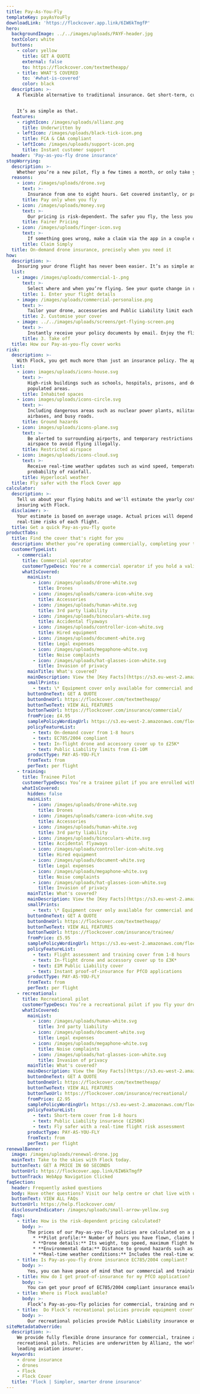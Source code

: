 ```yaml
---
title: Pay-As-You-Fly
templateKey: payAsYouFly
downloadLink: 'https://flockcover.app.link/6IW6kTmgfP'
hero:
  backgroundImage: ../../images/uploads/PAYF-header.jpg
  textColor: white
  buttons:
    - color: yellow
      title: GET A QUOTE
      external: false
      to: https://flockcover.com/textmetheapp/
    - title: WHAT'S COVERED
      to: '#what-is-covered'
      color: black
  description: >-
    A flexible alternative to traditional insurance. Get short-term, customised cover for your drone flight in a matter of taps with the Flock Cover app.


    It’s as simple as that.
  features:
    - rightIcon: /images/uploads/allianz.png
      title: Underwritten by
    - leftIcon: /images/uploads/black-tick-icon.png
      title: FCA & CAA compliant
    - leftIcon: /images/uploads/support-icon.png
      title: Instant customer support
  header: 'Pay-as-you-fly drone insurance'
stopWorrying:
  description: >-
    Whether you’re a new pilot, fly a few times a month, or only take your drone out for part of the year, Pay-as-you-fly drone insurance could cut your insurance bill.
  reasons:
    - icon: /images/uploads/drone.svg
      text: >-
        Insurance from one to eight hours. Get covered instantly, or pre-book up to 10 days in advance.
      title: Pay only when you fly
    - icon: /images/uploads/money.svg
      text: >-
        Our pricing is risk-dependent. The safer you fly, the less you pay. There’s no commitments or upfront costs.
      title: Fairer Pricing
    - icon: /images/uploads/finger-icon.svg
      text: >-
        If something goes wrong, make a claim via the app in a couple of taps. Or give us a call, we’re always here to help.
      title: Claim Simply
  title: On-demand drone insurance, precisely when you need it
how:
  description: >-
    Insuring your drone flight has never been easier. It’s as simple as tap, tap, take-off!
  list:
    - image: /images/uploads/commercial-1-.png
      text: >-
        Select where and when you’re flying. See your quote change in real-time.
      title: 1. Enter your flight details
    - image: /images/uploads/commercial-personalise.png
      text: >-
        Tailor your drone, accessories and Public Liability limit each time you fly.
      title: 2. Customise your cover
    - image: ../../images/uploads/screens/get-flying-screen.png
      text: >-
        Instantly receive your policy documents by email. Enjoy the flight!
      title: 3. Take off
  title: How our Pay-as-you-fly cover works
risk:
  description: >-
    With Flock, you get much more than just an insurance policy. The app analyses real-time data from your Flight Area to generate a unique Risk Report for each flight in seconds. Here’s what we look out for:
  list:
    - icon: images/uploads/icons-house.svg
      text: >-
        High-risk buildings such as schools, hospitals, prisons, and densely
        populated areas.
      title: Inhabited spaces
    - icon: images/uploads/icons-circle.svg
      text: >-
        Including dangerous areas such as nuclear power plants, military
        airbases, and busy roads.
      title: Ground hazards
    - icon: images/uploads/icons-plane.svg
      text: >-
        Be alerted to surrounding airports, and temporary restrictions of
        airspace to avoid flying illegally.
      title: Restricted airspace
    - icon: images/uploads/icons-cloud.svg
      text: >-
        Receive real-time weather updates such as wind speed, temperature, and
        probability of rainfall.
      title: Hyperlocal weather
  title: Fly safer with the Flock Cover app
calculator:
  description: >-
    Tell us about your flying habits and we'll estimate the yearly cost of
    insuring with Flock.
  disclaimer: >-
    Your estimate is based on average usage. Actual prices will depend on the
    real-time risks of each flight.
  title: Get a quick Pay-as-you-fly quote
productTabs:
  title: Find the cover that's right for you
  description: Whether you’re operating commercially, completing your training, or flying for fun - we’ve got a Pay-as-you-fly policy that’s tailored to you.
  customerTypeList:
    - commercial:
      title: Commercial operator
      customerTypeDesc: You're a commercial operator if you hold a valid PfCO (or a CAA accepted equivalent).
      whatIsCovered:
        mainList:
          - icon: /images/uploads/drone-white.svg
            title: Drones
          - icon: /images/uploads/camera-icon-white.svg
            title: Accessories
          - icon: /images/uploads/human-white.svg
            title: 3rd party liability
          - icon: /images/uploads/binoculars-white.svg
            title: Accidental flyaways
          - icon: /images/uploads/controller-icon-white.svg
            title: Hired equipment
          - icon: /images/uploads/document-white.svg
            title: Legal expenses
          - icon: /images/uploads/megaphone-white.svg
            title: Noise complaints
          - icon: /images/uploads/hat-glasses-icon-white.svg
            title: Invasion of privacy
        mainTitle: What's covered?
        mainDescription: View the [Key Facts](https://s3.eu-west-2.amazonaws.com/flock-cover-static/IPID-fly-unlimited.pdf) for details of what's covered.
        smallPrints:
          - text: \* Equipment cover only available for commercial and trainee pilots whilst in flight.
        buttonOneText: GET A QUOTE
        buttonOneUrl: https://flockcover.com/textmetheapp/
        buttonTwoText: VIEW ALL FEATURES
        buttonTwoUrl: https://flockcover.com/insurance/commercial/
        fromPrice: £4.95
        samplePolicyWordingUrl: https://s3.eu-west-2.amazonaws.com/flock-cover-static/IPID-fly-unlimited.pdf
        policyFeatureList:
          - text: On-demand cover from 1-8 hours
          - text: EC785/2004 compliant
          - text: In-flight drone and accessory cover up to £25K*
          - text: Public Liability limits from £1-10M
        productType: PAY-AS-YOU-FLY
        fromText: from
        perText: per flight
    - training:
      title: Trainee Pilot
      customerTypeDesc: You’re a trainee pilot if you are enrolled with a licenced [NQE](https://help.flockcover.com/drone-regulation/what-is-a-national-qualified-entity-nqe), and have passed your Ground School theory test.
      whatIsCovered:
        hidden: false
        mainList:
          - icon: /images/uploads/drone-white.svg
            title: Drones
          - icon: /images/uploads/camera-icon-white.svg
            title: Accessories
          - icon: /images/uploads/human-white.svg
            title: 3rd party liability
          - icon: /images/uploads/binoculars-white.svg
            title: Accidental flyaways
          - icon: /images/uploads/controller-icon-white.svg
            title: Hired equipment
          - icon: /images/uploads/document-white.svg
            title: Legal expenses
          - icon: /images/uploads/megaphone-white.svg
            title: Noise complaints
          - icon: /images/uploads/hat-glasses-icon-white.svg
            title: Invasion of privacy
        mainTitle: What's covered?
        mainDescription: View the [Key Facts](https://s3.eu-west-2.amazonaws.com/flock-cover-static/IPID-fly-unlimited.pdf) for details of what's covered.
        smallPrints:
          - text: \* Equipment cover only available for commercial and trainee pilots whilst in flight.
        buttonOneText: GET A QUOTE
        buttonOneUrl: https://flockcover.com/textmetheapp/
        buttonTwoText: VIEW ALL FEATURES
        buttonTwoUrl: https://flockcover.com/insurance/trainee/
        fromPrice: £5.95
        samplePolicyWordingUrl: https://s3.eu-west-2.amazonaws.com/flock-cover-static/IPID-fly-unlimited.pdf
        policyFeatureList:
          - text: Flight assessment and training cover from 1-8 hours
          - text: In-flight drone and accessory cover up to £3K*
          - text: £1M Public Liability cover
          - text: Instant proof-of-insurance for PfCO applications
        productType: PAY-AS-YOU-FLY
        fromText: from
        perText: per flight
    - recreational:
      title: Recreational pilot
      customerTypeDesc: You’re a recreational pilot if you fly your drone as a hobby.
      whatIsCovered:
        mainList:
          - icon: /images/uploads/human-white.svg
            title: 3rd party liability
          - icon: /images/uploads/document-white.svg
            title: Legal expenses
          - icon: /images/uploads/megaphone-white.svg
            title: Noise complaints
          - icon: /images/uploads/hat-glasses-icon-white.svg
            title: Invasion of privacy
        mainTitle: What's covered?
        mainDescription: View the [Key Facts](https://s3.eu-west-2.amazonaws.com/flock-cover-static/IPID-fly-unlimited.pdf) for details of what's covered.
        buttonOneText: GET A QUOTE
        buttonOneUrl: https://flockcover.com/textmetheapp/
        buttonTwoText: VIEW ALL FEATURES
        buttonTwoUrl: https://flockcover.com/insurance/recreational/
        fromPrice: £2.95
        samplePolicyWordingUrl: https://s3.eu-west-2.amazonaws.com/flock-cover-static/IPID-fly-unlimited.pdf
        policyFeatureList:
          - text: Short-term cover from 1-8 hours
          - text: Public Liability insurance (£250K)
          - text: Fly safer with a real-time flight risk assessment
        productType: PAY-AS-YOU-FLY
        fromText: from
        perText: per flight        
renewalBanner:
  image: /images/uploads/renewal-drone.jpg
  mainText: Take to the skies with Flock today.
  buttonText: GET A PRICE IN 60 SECONDS
  buttonUrl: https://flockcover.app.link/6IW6kTmgfP
  buttonTrack: WebApp Navigation Clicked
faqSection:
  header: Frequently asked questions
  body: Have other questions? Visit our help centre or chat live with us now.
  buttonText: VIEW ALL FAQs
  buttonUrl: https://help.flockcover.com/
  disclosureIndicator: /images/uploads/small-arrow-yellow.svg
  faqs:
    - title: How is the risk-dependent pricing calculated?
      body: >-
        The prices of our Pay-as-you-fly policies are calculated on a per-flight basis, and are proportional to how risky your flight is. This is calculated by analysing data such as:
          * **Pilot profile:** Number of hours you have flown, claims history.
          * **Drone details:** Its weight, top speed, maximum flight height etc.
          * **Environmental data:** Distance to ground hazards such as hospitals or schools.
          * **Real-time weather conditions:** Includes the real-time wind speed, and probability of rainfall in the area you’re flying in.
    - title: Is Pay-as-you-fly drone insurance EC785/2004 compliant?
      body: >-
        Yes, you can have peace of mind that our commercial and training Pay-as-you-fly policies are CAA approved and EC785/2004 compliant.
    - title: How do I get proof-of-insurance for my PfCO application?
      body: >-
        You can get your proof of EC785/2004 compliant insurance emailed instantly to you via the Flock Cover mobile app. Simply tap on the ‘Your details’ in the main menu, and you’ll see a button that says ‘Get an insurance Cover Note’.
    - title: Where is Flock available?
      body: >-
        Flock’s Pay-as-you-fly policies for commercial, training and recreational pilots are available throughout the UK and the Channel Islands. We also offer worldwide cover to commercial operators with a [Fly Unlimited](https://flockcover.com/flyunlimited) monthly subscription policy.
    - title:  Do Flock’s recreational policies provide equipment cover?
      body: >-
        Our recreational policies provide Public Liability insurance only. Equipment cover (which includes both drones and accessories) is only available to commercial and trainee pilots.
siteMetadataOverride:
  description: >-
    We provide fully flexible drone insurance for commercial, trainee and
    recreational pilots. Policies are underwritten by Allianz, the world’s
    leading aviation insurer.
  keywords:
    - drone insurance
    - drones
    - Flock
    - Flock Cover
  title: 'Flock | Simpler, smarter drone insurance'
---
```

